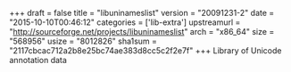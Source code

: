 +++
draft = false
title = "libuninameslist"
version = "20091231-2"
date = "2015-10-10T00:46:12"
categories = ['lib-extra']
upstreamurl = "http://sourceforge.net/projects/libuninameslist"
arch = "x86_64"
size = "568956"
usize = "8012826"
sha1sum = "2117cbcac712a2b8e25bc74ae383d8cc5c2f2e7f"
+++
Library of Unicode annotation data